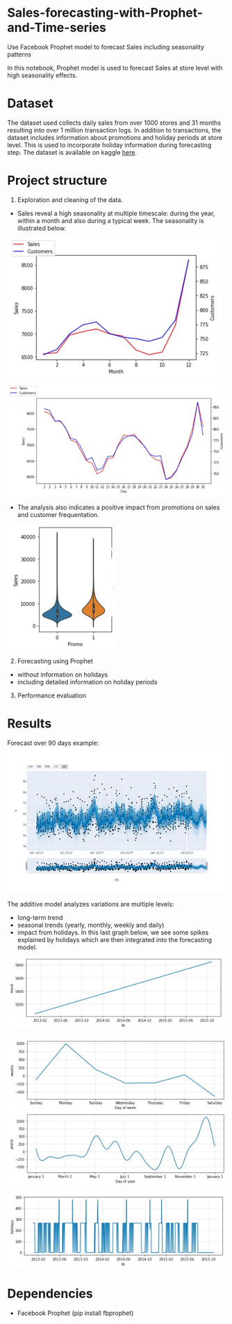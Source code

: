 # Sales-forecasting-with-Prophet-and-Time-series
Use Facebook Prophet model to forecast Sales including seasonality patterns

In this notebook, Prophet model is used to forecast Sales at store level with high seasonality effects.

# Dataset
The dataset used collects daily sales from over 1000 stores and 31 months resulting into over 1 million transaction logs. In addition to transactions, the dataset includes information about promotions and holiday periods at store level. This is used to incorporate holiday information during forecasting step.
The dataset is available on kaggle [here](https://www.kaggle.com/c/rossmann-store-sales/data).

# Project structure
1) Exploration and cleaning of the data.
  - Sales reveal a high seasonality at multiple timescale: during the year, within a month and also during a typical week. The seasonality is illustrated below.

![](asset/monthly.jpg)

![](asset/daily.jpg)

  - The analysis also indicates a positive impact from promotions on sales and customer frequentation.
  
 ![](asset/promo.jpg) 

2) Forecasting using Prophet
  - without information on holidays
  - including detailed information on holiday periods
  
3) Performance evaluation


# Results

Forecast over 90 days example:
![](asset/newplot.png)

The additive model analyzes variations are multiple levels:
- long-term trend
- seasonal trends (yearly, monthly, weekly and daily)
- impact from holidays. In this last graph below, we see some spikes explained by holidays which are then integrated into the forecasting model.

![](asset/trend.jpg)

![](asset/seasonality.jpg)

![](asset/holidays.jpg)


# Dependencies
- Facebook Prophet (pip install fbprophet)
